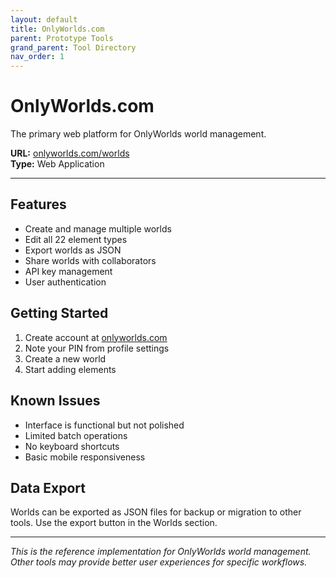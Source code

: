 ```yaml
---
layout: default
title: OnlyWorlds.com
parent: Prototype Tools
grand_parent: Tool Directory
nav_order: 1
---
```


# OnlyWorlds.com

The primary web platform for OnlyWorlds world management.

**URL:** [onlyworlds.com/worlds](https://onlyworlds.com/worlds)  
**Type:** Web Application   

---

## Features

- Create and manage multiple worlds
- Edit all 22 element types
- Export worlds as JSON
- Share worlds with collaborators
- API key management
- User authentication

## Getting Started

1. Create account at [onlyworlds.com](https://onlyworlds.com)
2. Note your PIN from profile settings
3. Create a new world
4. Start adding elements

## Known Issues

- Interface is functional but not polished
- Limited batch operations
- No keyboard shortcuts
- Basic mobile responsiveness

## Data Export

Worlds can be exported as JSON files for backup or migration to other tools. Use the export button in the Worlds section.

---

*This is the reference implementation for OnlyWorlds world management. Other tools may provide better user experiences for specific workflows.*